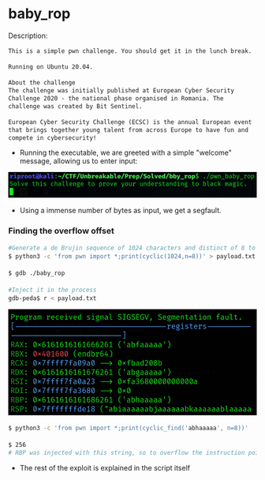 # baby_rop

Description:
~~~
This is a simple pwn challenge. You should get it in the lunch break.

Running on Ubuntu 20.04.

About the challenge
The challenge was initially published at European Cyber Security Challenge 2020 - the national phase organised in Romania. The challenge was created by Bit Sentinel.

European Cyber Security Challenge (ECSC) is the annual European event that brings together young talent from across Europe to have fun and compete in cybersecurity!
~~~


* Running the executable, we are greeted with a simple "welcome" message, allowing us to enter input:

![not found](p1.png "greeting")

* Using a immense number of bytes as input, we get a segfault.

### Finding the overflow offset

~~~bash
#Generate a de Brujin sequence of 1024 characters and distinct of 8 to locate the exact offset of the buffer overflow exploit
$ python3 -c 'from pwn import *;print(cyclic(1024,n=8))' > payload.txt

$ gdb ./baby_rop

#Inject it in the process
gdb-peda$ r < payload.txt
~~~

![not found](p2.png "")

~~~bash
$ python3 -c 'from pwn import *;print(cyclic_find('abhaaaaa', n=8))'

$ 256
# RBP was injected with this string, so to overflow the instruction pointer, we must move an additional 8 bytes
~~~

* The rest of the exploit is explained in the script itself

